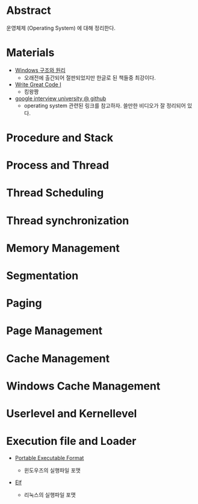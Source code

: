 # Abstract

운영체제 (Operating System) 에 대해 정리한다.

# Materials

* [Windows 구조와 원리](http://www.hanbit.co.kr/store/books/look.php?p_code=B6822670083)
  * 오래전에 출간되어 절판되었지만 한글로 된 책들중 최강이다.
* [Write Great Code I](http://www.plantation-productions.com/Webster/www.writegreatcode.com/)
  * 킹왕짱
* [google interview university @ github](https://github.com/jwasham/coding-interview-university)
  * operating system 관련된 링크를 참고하자. 쓸만한 비디오가 잘 정리되어 있다.

# Procedure and Stack

# Process and Thread

# Thread Scheduling

# Thread synchronization

# Memory Management

# Segmentation

# Paging

# Page Management

# Cache Management

# Windows Cache Management

# Userlevel and Kernellevel

# Execution file and Loader

* [Portable Executable Format](../pef/README.md)
  * 윈도우즈의 실행파일 포맷

* [Elf](../elf/README.md)
  * 리눅스의 실행파일 포맷